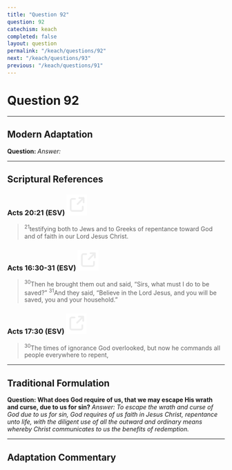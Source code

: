```yaml
---
title: "Question 92"
question: 92
catechism: keach
completed: false
layout: question
permalink: "/keach/questions/92"
next: "/keach/questions/93"
previous: "/keach/questions/91"
---
```

# Question 92
---
## Modern Adaptation
<strong>
    Question:
</strong>

<em>
    Answer:
</em>

---
## Scriptural References
### Acts 20:21 (ESV) <a href="https://biblegateway.com/passage/?search=Acts+20%3A21&version=ESV"><img src="/assets/svg/link.svg"/></a>
> <sup>21</sup>testifying both to Jews and to Greeks of repentance toward God and of faith in our Lord Jesus Christ.

### Acts 16:30-31 (ESV) <a href="https://biblegateway.com/passage/?search=Acts+16%3A30-31&version=ESV"><img src="/assets/svg/link.svg"/></a>
> <sup>30</sup>Then he brought them out and said, “Sirs, what must I do to be saved?”
> <sup>31</sup>And they said, “Believe in the Lord Jesus, and you will be saved, you and your household.”

### Acts 17:30 (ESV) <a href="https://biblegateway.com/passage/?search=Acts+17%3A30&version=ESV"><img src="/assets/svg/link.svg"/></a>
> <sup>30</sup>The times of ignorance God overlooked, but now he commands all people everywhere to repent,

---
## Traditional Formulation
<strong>
    Question: What does God require of us, that we may escape His wrath and curse, due to us for sin?
</strong>

<em>
    Answer: To escape the wrath and curse of God due to us for sin, God requires of us faith in Jesus Christ, repentance unto life, with the diligent use of all the outward and ordinary means whereby Christ communicates to us the benefits of redemption.
</em>

---
## Adaptation Commentary
